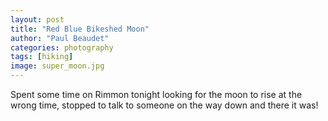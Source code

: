 ```yaml
---
layout: post
title: "Red Blue Bikeshed Moon"
author: "Paul Beaudet"
categories: photography
tags: [hiking]
image: super_moon.jpg
---
```


Spent some time on Rimmon tonight looking for the moon to rise at the wrong time, stopped to talk to someone on the way down and there it was!
